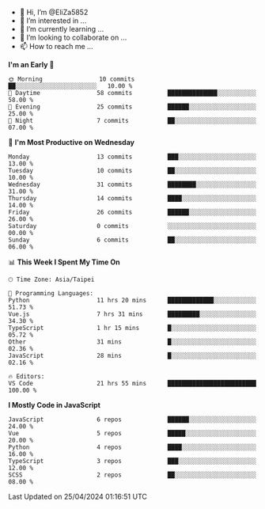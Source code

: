 - 👋 Hi, I’m @EliZa5852
- 👀 I’m interested in ...
- 🌱 I’m currently learning ...
- 💞️ I’m looking to collaborate on ...
- 📫 How to reach me ...

<!--START_SECTION:waka-->
**I'm an Early 🐤** 

```text
🌞 Morning                10 commits          ██░░░░░░░░░░░░░░░░░░░░░░░   10.00 % 
🌆 Daytime                58 commits          ██████████████░░░░░░░░░░░   58.00 % 
🌃 Evening                25 commits          ██████░░░░░░░░░░░░░░░░░░░   25.00 % 
🌙 Night                  7 commits           ██░░░░░░░░░░░░░░░░░░░░░░░   07.00 % 
```
📅 **I'm Most Productive on Wednesday** 

```text
Monday                   13 commits          ███░░░░░░░░░░░░░░░░░░░░░░   13.00 % 
Tuesday                  10 commits          ██░░░░░░░░░░░░░░░░░░░░░░░   10.00 % 
Wednesday                31 commits          ████████░░░░░░░░░░░░░░░░░   31.00 % 
Thursday                 14 commits          ████░░░░░░░░░░░░░░░░░░░░░   14.00 % 
Friday                   26 commits          ██████░░░░░░░░░░░░░░░░░░░   26.00 % 
Saturday                 0 commits           ░░░░░░░░░░░░░░░░░░░░░░░░░   00.00 % 
Sunday                   6 commits           ██░░░░░░░░░░░░░░░░░░░░░░░   06.00 % 
```


📊 **This Week I Spent My Time On** 

```text
🕑︎ Time Zone: Asia/Taipei

💬 Programming Languages: 
Python                   11 hrs 20 mins      █████████████░░░░░░░░░░░░   51.73 % 
Vue.js                   7 hrs 31 mins       █████████░░░░░░░░░░░░░░░░   34.30 % 
TypeScript               1 hr 15 mins        █░░░░░░░░░░░░░░░░░░░░░░░░   05.72 % 
Other                    31 mins             █░░░░░░░░░░░░░░░░░░░░░░░░   02.36 % 
JavaScript               28 mins             █░░░░░░░░░░░░░░░░░░░░░░░░   02.16 % 

🔥 Editors: 
VS Code                  21 hrs 55 mins      █████████████████████████   100.00 % 
```

**I Mostly Code in JavaScript** 

```text
JavaScript               6 repos             ██████░░░░░░░░░░░░░░░░░░░   24.00 % 
Vue                      5 repos             █████░░░░░░░░░░░░░░░░░░░░   20.00 % 
Python                   4 repos             ████░░░░░░░░░░░░░░░░░░░░░   16.00 % 
TypeScript               3 repos             ███░░░░░░░░░░░░░░░░░░░░░░   12.00 % 
SCSS                     2 repos             ██░░░░░░░░░░░░░░░░░░░░░░░   08.00 % 
```




 Last Updated on 25/04/2024 01:16:51 UTC
<!--END_SECTION:waka-->
